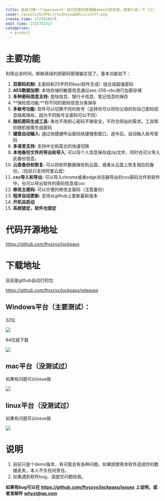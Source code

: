 ```yaml
---
title: 给自己做一个1password：自已的密码管理器demo已经完成，简单介绍一下（三）
cover: /assets/QvSPbcJjYo3htyxwDmhciLu7nTT.png
create_time: 1725638674
edit_time: 1725752417
categories:
  - product
---
```



# 主要功能

利用业余时间，断断续续的把密码管理器实现了。基本功能如下：

1.  **双密码机制:** 主密码和25字符的key(软件生成）组合成超强密码
2.  **AES数据加密:** 本地存储的敏感信息通过aes-256-cbc进行加密存储
3.  **多种密码信息支持:** 登陆信息、银行卡信息、笔记信息的保存
4.  **保险库功能:**将不同的密码信息分类保存
5.  **多账号功能:** 软件可以切换不同的账号（这样你可以将你父母的你自己密码信息隔离保存，因为不同账号主密码可以不同）
6.  **随机密码生成工具:** 再也不用担心密码不够安全，不符合网站的需求。工具帮你随机按需生成密码
7.  **键盘自动输入:** 通过快捷键呼出密码快捷搜索窗口，选中后，自动输入账号密码
8.  **多语言支持:**  支持中文和英文的快速切换
9.  **本地备份文件的导出和导入:**   可以将个人信息保存成zip文件，同时也可以导入此备份信息。
10.  **云盘备份和恢复:**  可以将软件数据保存到云盘，或者从云盘上恢复相应的备份。（目前只支持阿里云盘）
11.  **csv导入和导出:** 可以导入chrome或者edge浏览器导出的csv密码文件到软件中，也可以导出软件的密码信息成csv
12.  **修改主密码:** 可以方便的修改主密码（注意备份）
13.  **程序自动更新:** 支持从github上更新最新版本
14.  **开机自启动**
15.  **系统锁定，软件也锁定**

# 代码开源地址

https://github.com/ftyszyx/lockpass

# 下载地址

目前是github自动打的包

https://github.com/ftyszyx/lockpass/releases

## Windows平台（主要测试）：

32位

<img src="/assets/EorObdgCQoC5VWxu3RJcBrCGnzd.png" src-width="381" class="markdown-img m-auto" src-height="38" align="center"/>

 64位就下载

<img src="/assets/XxWObtM2goQcQBxVfmdcBHh6nLc.png" src-width="324" class="markdown-img m-auto" src-height="31" align="center"/>

## mac平台（没测试过）

如果有问题可以issue我

<img src="/assets/DgLTbzwxloA6k3x63bycaCnHnth.png" src-width="698" class="markdown-img m-auto" src-height="159" align="center"/>

## linux平台（没测试过）

如果有问题可以issue我

<img src="/assets/IFU0bIxuQoJqcuxJz9HcJHyrnng.png" src-width="583" class="markdown-img m-auto" src-height="84" align="center"/>

# 说明

1. 目前只是个demo版本，有可能会有各种问题。如果因使用本软件造成你的数据丢失，本人不负任何责任。
2. 如果遇到软件bug，请提交问题给我。

 **如果有bug可以在** **https://github.com/ftyszyx/lockpass/issues** **上说明，或者发邮件** **whyzi@qq.com**

